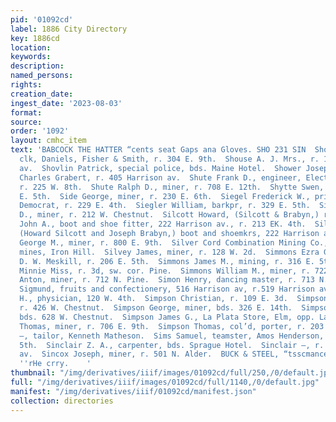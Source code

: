 ```yaml
---
pid: '01092cd'
label: 1886 City Directory
key: 1886cd
location: 
keywords: 
description: 
named_persons: 
rights: 
creation_date: 
ingest_date: '2023-08-03'
format: 
source: 
order: '1092'
layout: cmhc_item
text: 'BABCOCK THE HATTER “cents seat Gaps ana Gloves. SHO 231 SIN  Shortly Alexander,
  clk, Daniels, Fisher & Smith, r. 304 E. 9th.  Shouse A. J. Mrs., r. 1207 Harrison
  av.  Shovlin Patrick, special police, bds. Maine Hotel.  Shower Joseph H., barber,
  Charles Grabert, r. 405 Harrison av.  Shute Frank D., engineer, Electric Light,
  r. 225 W. 8th.  Shute Ralph D., miner, r. 708 E. 12th.  Shytte Swen, cook, r. 633
  E. 5th.  Side George, miner, r. 230 E. 6th.  Siegel Frederick W., printer, Herald
  Democrat, r. 229 E. 4th.  Siegler William, barkpr, r. 329 E. 5th.  Sievers Henry
  D., miner, r. 212 W. Chestnut.  Silcott Howard, (Silcott & Brabyn,) r. 301 N. Poplar.  Silcott
  John A., boot and shoe fitter, 222 Harrison av., r. 213 EK. 4th.  Silcott & Brabyn,
  (Howard Silcott and Joseph Brabyn,) boot and shoemkrs, 222 Harrison av.  Silsbee
  George M., miner, r. 800 E. 9th.  Silver Cord Combination Mining Co., office and
  mines, Iron Hill.  Silvey James, miner, r. 128 W. 2d.  Simmons Ezra G., barkpr,
  D. W. Meskill, r. 206 E. 5th.  Simmons James M., mining, r. 316 E. 5th.  Simmons
  Minnie Miss, r. 3d, sw. cor. Pine.  Simmons William M., miner, r. 722 E. 5th.  Simon
  Anton, miner, r. 712 N. Pine.  Simon Henry, dancing master, r. 713 N. Pine.  Simon
  Sigmund, fruits and confectionery, 516 Harrison av, r.519 Harrison av.  Simons Oliver
  H., physician, 120 W. 4th.  Simpson Christian, r. 109 E. 3d.  Simpson David, lab,
  r. 426 W. Chestnut.  Simpson George, miner, bds. 326 E. 14th.  Simpson James, lab,
  bds. 628 W. Chestnut.  Simpson James G., La Plata Store, Elm, opp. La Plata Smelter.  Simpson
  Thomas, miner, r. 706 E. 9th.  Simpson Thomas, col’d, porter, r. 203 W. 6th.  Simpson
  —, tailor, Kenneth Matheson.  Sims Samuel, teamster, Amos Henderson, r. 629 KE.
  5th.  Sinclair Z. A., carpenter, bds. Sprague Hotel.  Sinclair —, r. 303 Harrison
  av.  Sincox Joseph, miner, r. 501 N. Alder.  BUCK & STEEL, “tsscmance orrice in
  ''rHe crry.    '
thumbnail: "/img/derivatives/iiif/images/01092cd/full/250,/0/default.jpg"
full: "/img/derivatives/iiif/images/01092cd/full/1140,/0/default.jpg"
manifest: "/img/derivatives/iiif/01092cd/manifest.json"
collection: directories
---
```

